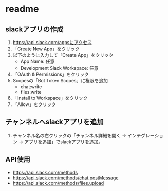 # readme

## slackアプリの作成

1. https://api.slack.com/appsにアクセス
2. 「Create New App」をクリック
3. 以下のように入力して「Create App」をクリック
    - App Name: 任意
    - Development Slack Workspace: 任意
4. 「OAuth & Permissions」をクリック
5. Scopesの「Bot Token Scopes」に権限を追加
    - chat:write
    - files:write
6. 「Install to Workspace」をクリック
7. 「Allow」をクリック

## チャンネルへslackアプリを追加

1. チャンネル名の右クリックの「チャンネル詳細を開く → インテグレーション → アプリを追加」でslackアプリを追加。

## API使用

- https://api.slack.com/methods
- https://api.slack.com/methods/chat.postMessage
- https://api.slack.com/methods/files.upload

